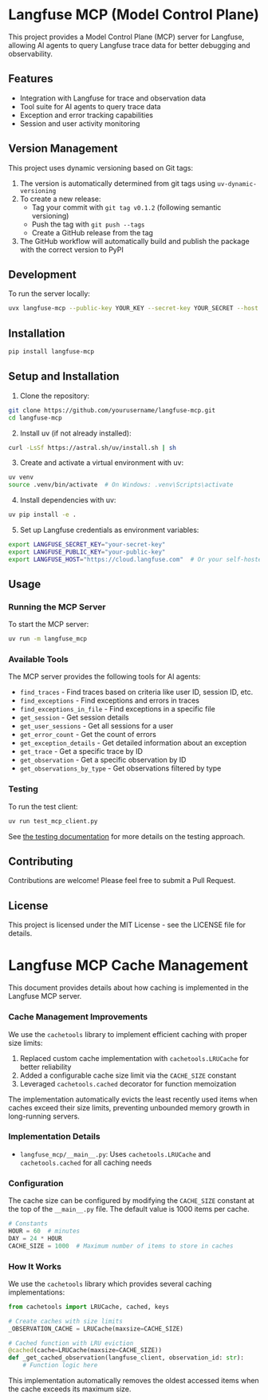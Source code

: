 # Langfuse MCP (Model Control Plane)

This project provides a Model Control Plane (MCP) server for Langfuse, allowing AI agents to query Langfuse trace data for better debugging and observability.

## Features

- Integration with Langfuse for trace and observation data
- Tool suite for AI agents to query trace data
- Exception and error tracking capabilities
- Session and user activity monitoring

## Version Management

This project uses dynamic versioning based on Git tags:

1. The version is automatically determined from git tags using `uv-dynamic-versioning`
2. To create a new release:
   - Tag your commit with `git tag v0.1.2` (following semantic versioning)
   - Push the tag with `git push --tags`
   - Create a GitHub release from the tag
3. The GitHub workflow will automatically build and publish the package with the correct version to PyPI

## Development

To run the server locally:

```bash
uvx langfuse-mcp --public-key YOUR_KEY --secret-key YOUR_SECRET --host https://cloud.langfuse.com
```

## Installation

```bash
pip install langfuse-mcp
```

## Setup and Installation

1. Clone the repository:
```bash
git clone https://github.com/yourusername/langfuse-mcp.git
cd langfuse-mcp
```

2. Install uv (if not already installed):
```bash
curl -LsSf https://astral.sh/uv/install.sh | sh
```

3. Create and activate a virtual environment with uv:
```bash
uv venv
source .venv/bin/activate  # On Windows: .venv\Scripts\activate
```

4. Install dependencies with uv:
```bash
uv pip install -e .
```

5. Set up Langfuse credentials as environment variables:
```bash
export LANGFUSE_SECRET_KEY="your-secret-key"
export LANGFUSE_PUBLIC_KEY="your-public-key"
export LANGFUSE_HOST="https://cloud.langfuse.com"  # Or your self-hosted URL
```

## Usage

### Running the MCP Server

To start the MCP server:

```bash
uv run -m langfuse_mcp
```

### Available Tools

The MCP server provides the following tools for AI agents:

- `find_traces` - Find traces based on criteria like user ID, session ID, etc.
- `find_exceptions` - Find exceptions and errors in traces
- `find_exceptions_in_file` - Find exceptions in a specific file
- `get_session` - Get session details
- `get_user_sessions` - Get all sessions for a user
- `get_error_count` - Get the count of errors
- `get_exception_details` - Get detailed information about an exception
- `get_trace` - Get a specific trace by ID
- `get_observation` - Get a specific observation by ID
- `get_observations_by_type` - Get observations filtered by type

### Testing

To run the test client:

```bash
uv run test_mcp_client.py
```

See [the testing documentation](langfuse_mcp/tests/README.md) for more details on the testing approach.

## Contributing

Contributions are welcome! Please feel free to submit a Pull Request.

## License

This project is licensed under the MIT License - see the LICENSE file for details.

# Langfuse MCP Cache Management

This document provides details about how caching is implemented in the Langfuse MCP server.

### Cache Management Improvements

We use the `cachetools` library to implement efficient caching with proper size limits:

1. Replaced custom cache implementation with `cachetools.LRUCache` for better reliability
2. Added a configurable cache size limit via the `CACHE_SIZE` constant
3. Leveraged `cachetools.cached` decorator for function memoization

The implementation automatically evicts the least recently used items when caches exceed their size limits, preventing unbounded memory growth in long-running servers.

### Implementation Details

- `langfuse_mcp/__main__.py`: Uses `cachetools.LRUCache` and `cachetools.cached` for all caching needs

### Configuration

The cache size can be configured by modifying the `CACHE_SIZE` constant at the top of the `__main__.py` file. The default value is 1000 items per cache.

```python
# Constants
HOUR = 60  # minutes
DAY = 24 * HOUR
CACHE_SIZE = 1000  # Maximum number of items to store in caches
```

### How It Works

We use the `cachetools` library which provides several caching implementations:

```python
from cachetools import LRUCache, cached, keys

# Create caches with size limits
_OBSERVATION_CACHE = LRUCache(maxsize=CACHE_SIZE)

# Cached function with LRU eviction
@cached(cache=LRUCache(maxsize=CACHE_SIZE))
def _get_cached_observation(langfuse_client, observation_id: str):
    # Function logic here
```

This implementation automatically removes the oldest accessed items when the cache exceeds its maximum size.
